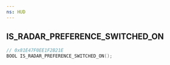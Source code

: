 ```yaml
---
ns: HUD
---
```

## IS_RADAR_PREFERENCE_SWITCHED_ON

```c
// 0x81E47F0EE1F2B21E
BOOL IS_RADAR_PREFERENCE_SWITCHED_ON();
```

